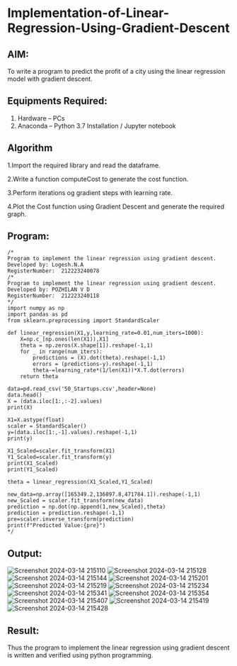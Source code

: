 # Implementation-of-Linear-Regression-Using-Gradient-Descent

## AIM:
To write a program to predict the profit of a city using the linear regression model with gradient descent.

## Equipments Required:
1. Hardware – PCs
2. Anaconda – Python 3.7 Installation / Jupyter notebook

## Algorithm

1.Import the required library and read the dataframe.

2.Write a function computeCost to generate the cost function.

3.Perform iterations og gradient steps with learning rate.

4.Plot the Cost function using Gradient Descent and generate the required graph.

## Program:
```
/*
Program to implement the linear regression using gradient descent.
Developed by: Logesh.N.A
RegisterNumber:  212223240078
/*
Program to implement the linear regression using gradient descent.
Developed by: POZHILAN V D
RegisterNumber:  212223240118
*/
import numpy as np
import pandas as pd
from sklearn.preprocessing import StandardScaler

def linear_regression(X1,y,learning_rate=0.01,num_iters=1000):
    X=np.c_[np.ones(len(X1)),X1]
    theta = np.zeros(X.shape[1]).reshape(-1,1)
    for _ in range(num_iters):
        predictions = (X).dot(theta).reshape(-1,1)
        errors = (predictions-y).reshape(-1,1)
        theta-=learning_rate*(1/len(X1))*X.T.dot(errors)
    return theta
    
data=pd.read_csv('50_Startups.csv',header=None)
data.head()
X = (data.iloc[1:,:-2].values)
print(X)

X1=X.astype(float)
scaler = StandardScaler()
y=(data.iloc[1:,-1].values).reshape(-1,1)
print(y)

X1_Scaled=scaler.fit_transform(X1)
Y1_Scaled=scaler.fit_transform(y)
print(X1_Scaled)
print(Y1_Scaled)

theta = linear_regression(X1_Scaled,Y1_Scaled)

new_data=np.array([165349.2,136897.8,471784.1]).reshape(-1,1)
new_Scaled = scaler.fit_transform(new_data)
prediction = np.dot(np.append(1,new_Scaled),theta)
prediction = prediction.reshape(-1,1)
pre=scaler.inverse_transform(prediction)
print(f"Predicted Value:{pre}")
*/
```

## Output:
![Screenshot 2024-03-14 215110](https://github.com/Logesh051/Implementation-of-Linear-Regression-Using-Gradient-Descent/assets/144979188/4821fd89-a5cf-4667-8a2d-82bcb3020e1a)
![Screenshot 2024-03-14 215128](https://github.com/Logesh051/Implementation-of-Linear-Regression-Using-Gradient-Descent/assets/144979188/50af3f02-87ac-4271-9f7a-5618448579d3)
![Screenshot 2024-03-14 215144](https://github.com/Logesh051/Implementation-of-Linear-Regression-Using-Gradient-Descent/assets/144979188/d31ed1c8-12b0-4db1-a80b-1cd98badd1ef)
![Screenshot 2024-03-14 215201](https://github.com/Logesh051/Implementation-of-Linear-Regression-Using-Gradient-Descent/assets/144979188/691e2df6-6173-4768-8e35-7d3f79782608)
![Screenshot 2024-03-14 215219](https://github.com/Logesh051/Implementation-of-Linear-Regression-Using-Gradient-Descent/assets/144979188/534a060d-56ed-4d3d-bff4-4d13ef16cac6)
![Screenshot 2024-03-14 215234](https://github.com/Logesh051/Implementation-of-Linear-Regression-Using-Gradient-Descent/assets/144979188/155b78a7-3824-403d-84c9-0b143c026765)
![Screenshot 2024-03-14 215341](https://github.com/Logesh051/Implementation-of-Linear-Regression-Using-Gradient-Descent/assets/144979188/bb7c5790-4fa7-4956-b1a6-2d0fc25cac68)
![Screenshot 2024-03-14 215354](https://github.com/Logesh051/Implementation-of-Linear-Regression-Using-Gradient-Descent/assets/144979188/a42cba51-e51f-4bca-b6b9-fd64bf53820e)
![Screenshot 2024-03-14 215407](https://github.com/Logesh051/Implementation-of-Linear-Regression-Using-Gradient-Descent/assets/144979188/f6e5cdf2-2369-476a-bbf4-fb755fe8b22c)
![Screenshot 2024-03-14 215419](https://github.com/Logesh051/Implementation-of-Linear-Regression-Using-Gradient-Descent/assets/144979188/588a1d6c-e266-4727-9916-f9c518b93b4a)
![Screenshot 2024-03-14 215428](https://github.com/Logesh051/Implementation-of-Linear-Regression-Using-Gradient-Descent/assets/144979188/8d443858-1f3d-4fe8-bd3b-154206567952)

## Result:
Thus the program to implement the linear regression using gradient descent is written and verified using python programming.
